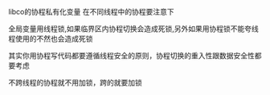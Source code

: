 libco的协程私有化变量
在不同线程中的协程要注意下

全局变量用线程锁,如果临界区内协程切换会造成死锁,另外如果用协程锁不能夸线程使用的不然也会造成死锁

其实你用协程写代码都要遵循线程安全的原则，协程切换的重入性跟数据安全性都要考虑

不跨线程的协程就不用加锁，跨的就要加锁